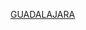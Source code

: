<a class="weatherwidget-io" href="https://forecast7.com/en/20d66n103d35/guadalajara/" data-label_1="GUADALAJARA" data-icons="Climacons Animated" data-days="3" data-theme="pure" data-shadow="rgba(44, 39, 39, 0)" data-textcolor="rgba(39, 37, 37, 0.61)" data-highcolor="rgba(240, 64, 64, 0.56)" data-lowcolor="rgba(18, 121, 194, 0.71)" data-cloudcolor="rgba(143, 138, 138, 0.83)" >GUADALAJARA</a>
<script>
!function(d,s,id){var js,fjs=d.getElementsByTagName(s)[0];if(!d.getElementById(id)){js=d.createElement(s);js.id=id;js.src='https://weatherwidget.io/js/widget.min.js';fjs.parentNode.insertBefore(js,fjs);}}(document,'script','weatherwidget-io-js');
</script>
